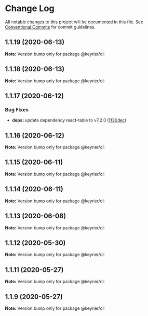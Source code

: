 # Change Log

All notable changes to this project will be documented in this file.
See [Conventional Commits](https://conventionalcommits.org) for commit guidelines.

## 1.1.19 (2020-06-13)

**Note:** Version bump only for package @keyrier/cli





## 1.1.18 (2020-06-13)

**Note:** Version bump only for package @keyrier/cli





## 1.1.17 (2020-06-12)


### Bug Fixes

* **deps:** update dependency react-table to v7.2.0 ([1130dec](https://github.com/magoo-magoo/keyrier-json/commit/1130dec418b05a56cd40f313c0d6065f1691568b))





## 1.1.16 (2020-06-12)

**Note:** Version bump only for package @keyrier/cli





## 1.1.15 (2020-06-11)

**Note:** Version bump only for package @keyrier/cli





## 1.1.14 (2020-06-11)

**Note:** Version bump only for package @keyrier/cli





## 1.1.13 (2020-06-08)

**Note:** Version bump only for package @keyrier/cli





## 1.1.12 (2020-05-30)

**Note:** Version bump only for package @keyrier/cli





## 1.1.11 (2020-05-27)

**Note:** Version bump only for package @keyrier/cli





## 1.1.9 (2020-05-27)

**Note:** Version bump only for package @keyrier/cli
